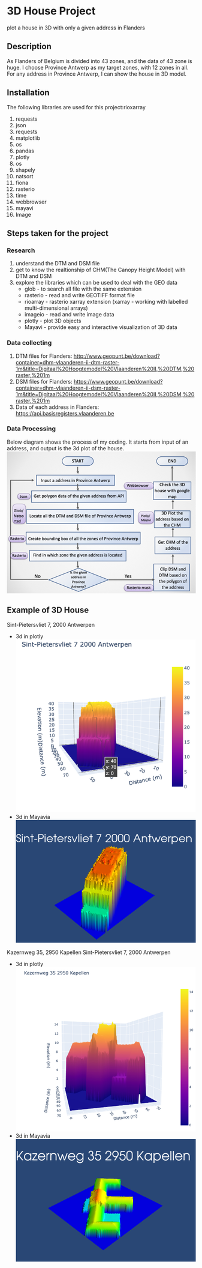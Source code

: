 # 3D House Project


plot a house in 3D with only a given address in Flanders

## Description

As Flanders of Belgium is divided into 43 zones, and the data of 43 zone is huge. I choose Province Antwerp as my target zones, with 12 zones in all. For any address in Province Antwerp, I can show the house in 3D model.

## Installation

The following libraries are used for this project:rioxarray
1. requests
2. json
3. requests
4. matplotlib
5. os
6.  pandas
7.  plotly
8.  os
9. shapely
10.  natsort
11. fiona
12. rasterio
13.  time
14. webbrowser
15. mayavi
16. Image

## Steps taken for the project


### Research

1. understand the DTM and DSM file
2. get to know the realtionship of CHM(The Canopy Height Model) with DTM and DSM
3. explore the libraries which can be used to deal with the GEO data
    *  glob - to search all file with the same extension
    * rasterio - read and write GEOTIFF format file
    * rioarray - rasterio xarray extension (xarray - working with labelled multi-dimensional arrays)
    * imageio - read and write image data
    * plotly - plot 3D objects
    * Mayavi - provide easy and interactive visualization of 3D data


### Data collecting
1.  DTM files for Flanders: http://www.geopunt.be/download?container=dhm-vlaanderen-ii-dtm-raster-1m&title=Digitaal%20Hoogtemodel%20Vlaanderen%20II,%20DTM,%20raster,%201m
2.  DSM files for Flanders: https://www.geopunt.be/download?container=dhm-vlaanderen-ii-dsm-raster-1m&title=Digitaal%20Hoogtemodel%20Vlaanderen%20II,%20DSM,%20raster,%201m
3.  Data of each address in Flanders: https://api.basisregisters.vlaanderen.be


### Data Processing
Below diagram shows the process of my coding. It starts from input of an address, and output is the 3d plot of the house.
![alt text](https://github.com/yhwang0123/3D_House_Project/blob/main/asset/workflow%20of%20coding.002.jpeg?raw=true)

## Example of 3D House

Sint-Pietersvliet 7, 2000 Antwerpen
* 3d in plotly
![alt text](https://github.com/yhwang0123/3D_House_Project/blob/main/asset/3d%20images/Sint-Pietersvliet%207.png?raw=true)
* 3d in Mayavia
![alt text](https://github.com/yhwang0123/3D_House_Project/blob/main/asset/3d%20images/Sint-Pietersvliet%207%202000%20Antwerpen.png?raw=true)


Kazernweg 35, 2950 Kapellen
Sint-Pietersvliet 7, 2000 Antwerpen
* 3d in plotly
![alt text](https://github.com/yhwang0123/3D_House_Project/blob/main/asset/3d%20images/Kazernweg%2035.png?raw=true)
* 3d in Mayavia
![alt text](https://github.com/yhwang0123/3D_House_Project/blob/main/asset/3d%20images/Kazernweg%2035%202950%20Kapellen.png?raw=true)


